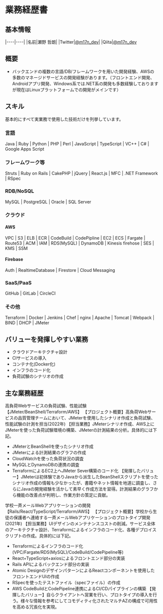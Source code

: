# 業務経歴書

## 基本情報

|----|----|
|名前|瀬野 哲朗|
|Twitter|[@m17n_dev](https://twitter.com/m17n_dev)|
|Qiita|[@m17n_dev](https://qiita.com/m17n_dev) 

## 概要

- バックエンドの複数の言語/DB/フレームワークを用いた開発経験、AWSの多数のマネージドサービスの開発経験があります。（フロントエンド開発、Androidアプリ開発、Windows系では.NET系の開発も多数経験しておりますが現在はLinuxプラットフォームでの開発がメインです）

## スキル
基本的にすべて実業務で使用した技術だけを列挙しています。

### 言語
Java | Ruby | Python | PHP | Perl | JavaScript | TypeScript | VC++ | C# | Google Apps Script

### フレームワーク等
Struts | Ruby on Rails | CakePHP | jQuery | React.js | MFC | .NET Framework | RSpec

### RDB/NoSQL
MySQL | PostgreSQL | Oracle | SQL Server

### クラウド

#### AWS

VPC | S3 | ELB | ECR | CodeBuild | CodePipline | EC2 | ECS | Fargate | Route53 | ACM | IAM | RDS(MySQL) | DynamoDB | Kinesis firehose | SES | KMS | SSM

#### Firebase

Auth | RealtimeDatabase | Firestore | Cloud Messaging

### SaaS/PaaS
GitHub | GitLab | CircleCI

### その他
Terraform | Docker | Jenkins | Chef | nginx | Apache | Tomcat | Webpack | BIND | DHCP | JMeter

## バリューを発揮しやすい業務

- クラウドアーキテクチャ設計
- CIサービスの導入
- コンテナ化(Docker化)
- インフラのコード化
- 負荷試験のシナリオの作成

## 主な業務経歴
高負荷Webサービスの負荷試験、性能試験【JMeter/BeanShell/Terraform/AWS】
【プロジェクト概要】高負荷Webサービスの品質管理チームにおいて、JMeterを使用したシナリオ作成と負荷試験、性能試験の計測を担当(2022年)
【担当業務】JMeterシナリオ作成、AWS上にJMeterを使った負荷試験環境の構築、JMeterの計測結果の分析。具体的には下記。
* JMeterとBeanShellを使ったシナリオ作成
* JMeterによる計測結果のグラフの作成
* CloudWatchを使った負荷状況の調査
* MySQLとDynamoDBの連携の調査
* TerraformによるEC2上へJMeter Sever構築のコード化
【発揮したバリュー】JMeterは初体験でありJavaから派生したBeanShellスクリプトを使ったシナリオ作成の情報も少なかったが、書籍やネット情報を地道に調査し、さらにJavaの開発経験を活かして素早く作成方法を習得。計測結果のグラフから機能の改善点が判明し、作業方針の策定に貢献。


学校一斉メールWebアプリケーションの開発【Rails/React/TypeScript/Terraform/AWS】
【プロジェクト概要】学校から生徒の保護者へ連絡する一斉メールWebアプリケーションのプロトタイプ開発(2021年)
【担当業務】UIデザインのメンテナンスコストの削減。サービス全体のアーキテクチャ設計、Terraformによるインフラのコード化、各種デプロイスクリプトの作成。具体的には下記。
* Terraformによるインフラのコード化(VPC/Fargate/RDS(MySQL)/CodeBuild/CodePipeline等)
* React+TypeScript+axiosによるフロントエンド部分の実装
* Rails APIによるバックエンド部分の実装
* Atomic DesignのデザインパターンによるReactコンポーネントを使用したフロントエンドUIの作成
* RSpecを使ったテストファイル（specファイル）の作成
* AWS CodeBuildとCodePipeline連携によるCI/CDパイプラインの構築
【発揮したバリュー】自らクライアントへ営業を行い、プロトタイプの導入を行う。様々な情報を参考にしてコモディティ化されたマルチAZの構成で可用性を高める冗長化を実現。

